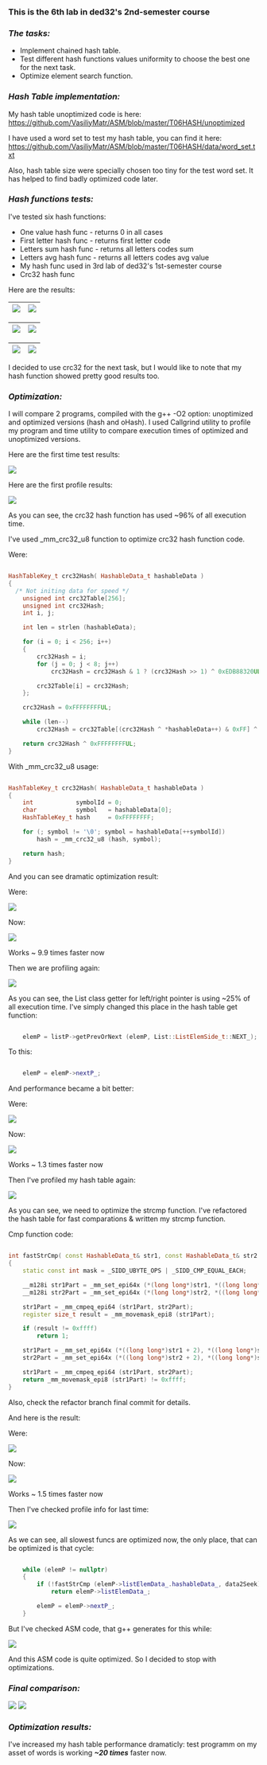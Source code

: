 
### __This is the 6th lab in ded32's 2nd-semester course__

### ___The tasks:___
* Implement chained hash table.
* Test different hash functions values uniformity to choose the best one for the next task.
* Optimize element search function.  

### ___Hash Table implementation:___

My hash table unoptimized code is here:
https://github.com/VasiliyMatr/ASM/blob/master/T06HASH/unoptimized

I have used a word set to test my hash table, you can find it here:
https://github.com/VasiliyMatr/ASM/blob/master/T06HASH/data/word_set.txt

Also, hash table size were specially chosen too tiny for the test word set. It has helped to find badly optimized code later.

### ___Hash functions tests:___

I've tested six hash functions:
* One value hash func - returns 0 in all cases
* First letter hash func - returns first letter code
* Letters sum hash func - returns all letters codes sum
* Letters avg hash func - returns all letters codes avg value
* My hash func used in 3rd lab of ded32's 1st-semester course
* Crc32 hash func

Here are the results:

![](data/oneValStat.png)   |  ![](data/firstLetterStat.png)
---------------------------|------------------------------

![](data/lettersAvgStat.png) | ![](data/lettersSumStat.png)
-----------------------------|------------------------------

![](data/myStat.png)  | ![](data/crc32Stat.png)
----------------------|------------------------------

I decided to use crc32 for the next task, but I would like to note that my hash function showed pretty good results too.

### ___Optimization:___

I will compare 2 programs, compiled with the g++ -O2 option: unoptimized and optimized versions (hash and oHash).
I used Callgrind utility to profile my program and time utility to compare execution times of optimized and unoptimized versions.

Here are the first time test results:

![](data/timeCheck.png)

Here are the first profile results:

![](data/firstProfile.png)

As you can see, the crc32 hash function has used ~96% of all execution time.

I've used _mm_crc32_u8 function to optimize crc32 hash function code.

Were:
```c++

HashTableKey_t crc32Hash( HashableData_t hashableData )
{
  /* Not initing data for speed */
    unsigned int crc32Table[256];
    unsigned int crc32Hash;
    int i, j;

    int len = strlen (hashableData);

    for (i = 0; i < 256; i++)
    {
        crc32Hash = i;
        for (j = 0; j < 8; j++)
            crc32Hash = crc32Hash & 1 ? (crc32Hash >> 1) ^ 0xEDB88320UL : crc32Hash >> 1;

        crc32Table[i] = crc32Hash;
    };

    crc32Hash = 0xFFFFFFFFUL;

    while (len--)
        crc32Hash = crc32Table[(crc32Hash ^ *hashableData++) & 0xFF] ^ (crc32Hash >> 8);

    return crc32Hash ^ 0xFFFFFFFFUL;
}

```

With _mm_crc32_u8 usage:

```c++

HashTableKey_t crc32Hash( HashableData_t hashableData )
{
    int            symbolId = 0;
    char           symbol   = hashableData[0];
    HashTableKey_t hash     = 0xFFFFFFFF;

    for (; symbol != '\0'; symbol = hashableData[++symbolId])
        hash = _mm_crc32_u8 (hash, symbol);

    return hash;
}

```

And you can see dramatic optimization result:

Were:

![](data/unoptTime.png)

Now:

![](data/secondTime.png)

Works ~ 9.9 times faster now

Then we are profiling again:

![](data/secondProfile.png)

As you can see, the List class getter for left/right pointer is using  ~25% of all execution time.
I've simply changed this place in the hash table get function:

```c++

    elemP = listP->getPrevOrNext (elemP, List::ListElemSide_t::NEXT_);

```

To this:

```c++

    elemP = elemP->nextP_;

```

And performance became a bit better:

Were:

![](data/secondTime.png)

Now:

![](data/thirdTime.png)

Works ~ 1.3 times faster now

Then I've profiled my hash table again:

![](data/thirdProfile.png)

As you can see, we need to optimize the strcmp function. I've refactored the hash table for fast comparations & written my strcmp function.

Cmp function code:
```c++

int fastStrCmp( const HashableData_t& str1, const HashableData_t& str2 )
{
    static const int mask = _SIDD_UBYTE_OPS | _SIDD_CMP_EQUAL_EACH;

    __m128i str1Part = _mm_set_epi64x (*(long long*)str1, *((long long*)str1 + 1));
    __m128i str2Part = _mm_set_epi64x (*(long long*)str2, *((long long*)str2 + 1));

    str1Part = _mm_cmpeq_epi64 (str1Part, str2Part);
    register size_t result = _mm_movemask_epi8 (str1Part);

    if (result != 0xffff)
        return 1;

    str1Part = _mm_set_epi64x (*((long long*)str1 + 2), *((long long*)str1 + 3));
    str2Part = _mm_set_epi64x (*((long long*)str2 + 2), *((long long*)str2 + 3));

    str1Part = _mm_cmpeq_epi64 (str1Part, str2Part);
    return _mm_movemask_epi8 (str1Part) != 0xffff;
}

```

Also, check the refactor branch final commit for details.

And here is the result:

Were:

![](data/thirdTime.png)

Now:

![](data/fourthTime.png)

Works ~ 1.5 times faster now

Then I've checked profile info for last time:

![](data/fourtProfile.png)

As we can see, all slowest funcs are optimized now, the only place, that can be optimized is that cycle:

```c++

    while (elemP != nullptr)
    {
        if (!fastStrCmp (elemP->listElemData_.hashableData_, data2Seek))
            return elemP->listElemData_;

        elemP = elemP->nextP_;
    }

```

But I've checked ASM code, that g++ generates for this while:

![](data/asmFirst.png)

And this ASM code is quite optimized. So I decided to stop with optimizations.

### ___Final comparison:___

![](data/unoptTime.png)
![](data/fourthTime.png)

### ___Optimization results:___
I've increased my hash table performance dramaticly: test programm on my asset of words is working ___~20 times___ faster now.
